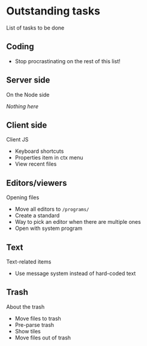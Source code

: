 # Outstanding tasks
List of tasks to be done

## Coding

* Stop procrastinating on the rest of this list!

## Server side
On the Node side

_Nothing here_

## Client side
Client JS

* Keyboard shortcuts
* Properties item in ctx menu
* View recent files

## Editors/viewers
Opening files

* Move all editors to `/programs/`
* Create a standard
* Way to pick an editor when there are multiple ones
* Open with system program

## Text
Text-related items

* Use message system instead of hard-coded text

## Trash
About the trash

* Move files to trash
* Pre-parse trash
* Show tiles
* Move files out of trash
